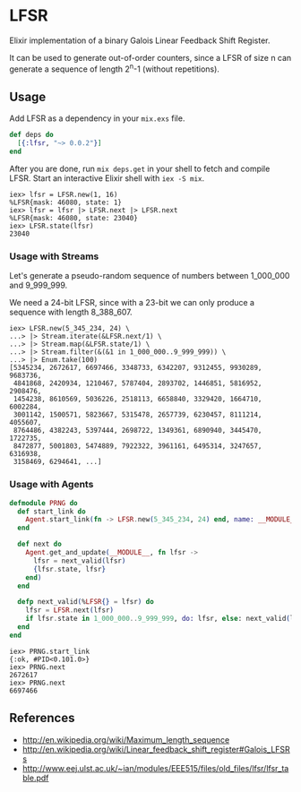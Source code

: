 # LFSR

Elixir implementation of a binary Galois Linear Feedback Shift Register.

It can be used to generate out-of-order counters, since a LFSR of size n can
generate a sequence of length 2<sup>n</sup>-1 (without repetitions).

## Usage

Add LFSR as a dependency in your `mix.exs` file.

```elixir
def deps do
  [{:lfsr, "~> 0.0.2"}]
end
```

After you are done, run `mix deps.get` in your shell to fetch and compile LFSR. Start an interactive Elixir shell with `iex -S mix`.

```iex
iex> lfsr = LFSR.new(1, 16)
%LFSR{mask: 46080, state: 1}
iex> lfsr = lfsr |> LFSR.next |> LFSR.next
%LFSR{mask: 46080, state: 23040}
iex> LFSR.state(lfsr)
23040
```

### Usage with Streams

Let's generate a pseudo-random sequence of numbers between 1_000_000 and 9_999_999.

We need a 24-bit LFSR, since with a 23-bit we can only produce a sequence with length 8_388_607.

```iex
iex> LFSR.new(5_345_234, 24) \
...> |> Stream.iterate(&LFSR.next/1) \
...> |> Stream.map(&LFSR.state/1) \
...> |> Stream.filter(&(&1 in 1_000_000..9_999_999)) \
...> |> Enum.take(100)
[5345234, 2672617, 6697466, 3348733, 6342207, 9312455, 9930289, 9683736,
 4841868, 2420934, 1210467, 5787404, 2893702, 1446851, 5816952, 2908476,
 1454238, 8610569, 5036226, 2518113, 6658840, 3329420, 1664710, 6002284,
 3001142, 1500571, 5823667, 5315478, 2657739, 6230457, 8111214, 4055607,
 8764486, 4382243, 5397444, 2698722, 1349361, 6890940, 3445470, 1722735,
 8472877, 5001803, 5474889, 7922322, 3961161, 6495314, 3247657, 6316938,
 3158469, 6294641, ...]
```

### Usage with Agents

```elixir
defmodule PRNG do
  def start_link do
    Agent.start_link(fn -> LFSR.new(5_345_234, 24) end, name: __MODULE__)
  end

  def next do
    Agent.get_and_update(__MODULE__, fn lfsr ->
      lfsr = next_valid(lfsr)
      {lfsr.state, lfsr}
    end)
  end

  defp next_valid(%LFSR{} = lfsr) do
    lfsr = LFSR.next(lfsr)
    if lfsr.state in 1_000_000..9_999_999, do: lfsr, else: next_valid(lfsr)
  end
end
```

```iex
iex> PRNG.start_link
{:ok, #PID<0.101.0>}
iex> PRNG.next
2672617
iex> PRNG.next
6697466
```
## References

* http://en.wikipedia.org/wiki/Maximum_length_sequence
* http://en.wikipedia.org/wiki/Linear_feedback_shift_register#Galois_LFSRs
* http://www.eej.ulst.ac.uk/~ian/modules/EEE515/files/old_files/lfsr/lfsr_table.pdf